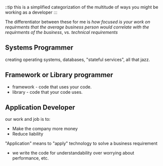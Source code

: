 ::tip
this is a simplified categorization of the multitude of ways you might be working as a developer
:::

The differentiator between these for me is *how focused is your work on requirments that the average business person would correlate with the requirments of the business*, vs. *technical requirements*

## Systems Programmer

creating operating systems, databases, "stateful services", all that jazz.

## Framework or Library programmer

- framework - code that uses your code.
- library - code that your code uses.

## Application Developer

our work and job is to:

- Make the company more money
- Reduce liability

"Application" means to "apply" technology to solve a business requirement

- we write the code for understandability over worrying about performance, etc.